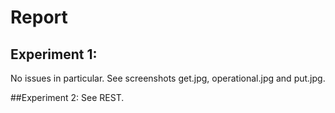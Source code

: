 # Report
## Experiment 1:
No issues in particular. See screenshots get.jpg, operational.jpg and put.jpg.

##Experiment 2:
See REST.
